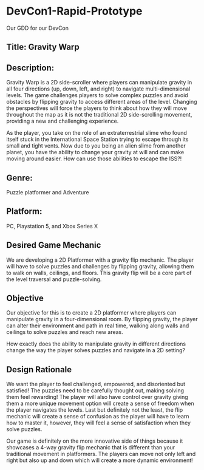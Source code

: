 # DevCon1-Rapid-Prototype
 Our GDD for our DevCon

## Title: Gravity Warp

## Description:
Gravity Warp is a 2D side-scroller where players can manipulate gravity in all four directions (up, down, left, and right) to navigate multi-dimensional levels. The game challenges players to solve complex puzzles and avoid obstacles by flipping gravity to access different areas of the level. Changing the perspectives will force the players to think about how they will move throughout the map as it is not the traditional 2D side-scrolling movement, providing a new and challenging experience.

As the player, you take on the role of an extraterrestrial slime who found itself stuck in the International Space Station trying to escape through its small and tight vents. Now due to you being an alien slime from another planet, you have the ability to change your gravity at will and can make moving around easier. How can use those abilities to escape the ISS?!

## Genre:
Puzzle platformer and Adventure

## Platform:
PC, Playstation 5, and Xbox Series X
## Desired Game Mechanic 
We are developing a 2D Platformer with a gravity flip mechanic. The player will have to solve puzzles and challenges by flipping gravity, allowing them to walk on walls, ceilings, and floors. This gravity flip will be a core part of the level traversal and puzzle-solving.

## Objective  
Our objective for this is to create a 2D platformer where players can manipulate gravity in a four-dimensional room. By flipping gravity, the player can alter their environment and path in real time, walking along walls and ceilings to solve puzzles and reach new areas.

How exactly does the ability to manipulate gravity in different directions change the way the player solves puzzles and navigate in a 2D setting?

## Design Rationale 
We want the player to feel challenged, empowered, and disoriented but satisfied! The puzzles need to be carefully thought out, making solving them feel rewarding! The player will also have control over gravity giving them a more unique movement option will create a sense of freedom when the player navigates the levels. Last but definitely not the least, the flip mechanic will create a sense of confusion as the player will have to learn how to master it, however, they will feel a sense of satisfaction when they solve puzzles.

Our game is definitely on the more innovative side of things because it showcases a 4-way gravity flip mechanic that is different than your traditional movement in platformers. The players can move not only left and right but also up and down which will create a more dynamic environment!

